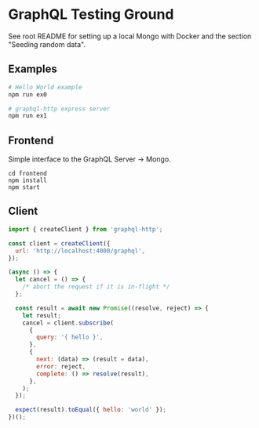 GraphQL Testing Ground
======================

See root README for setting up a local Mongo with Docker and the section "Seeding random data".

Examples
--------

```sh
# Hello World example
npm run ex0

# graphql-http express server
npm run ex1
```


Frontend
--------

Simple interface to the GraphQL Server -> Mongo.

```shell
cd frontend
npm install
npm start
```



## Client

```js
import { createClient } from 'graphql-http';

const client = createClient({
  url: 'http://localhost:4000/graphql',
});

(async () => {
  let cancel = () => {
    /* abort the request if it is in-flight */
  };

  const result = await new Promise((resolve, reject) => {
    let result;
    cancel = client.subscribe(
      {
        query: '{ hello }',
      },
      {
        next: (data) => (result = data),
        error: reject,
        complete: () => resolve(result),
      },
    );
  });

  expect(result).toEqual({ hello: 'world' });
})();
```
